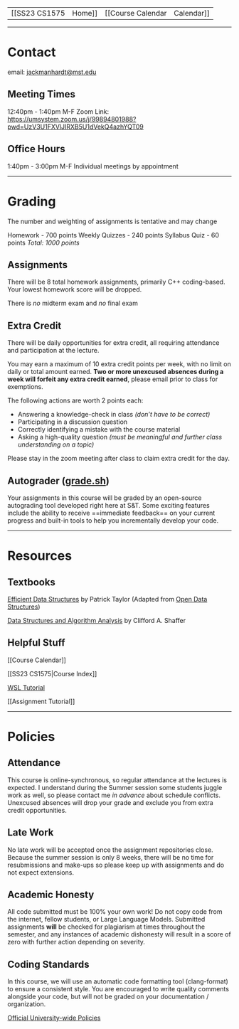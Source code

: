 
|  |  |  |  |
|----------|----------|----------|----------|
| [[SS23 CS1575|Home]] | [[Course Calendar|Calendar]] | [[Syllabus]] | [[Lecture Notes]] |

---

# Contact
email: jackmanhardt@mst.edu

## Meeting Times
12:40pm - 1:40pm M-F
Zoom Link: https://umsystem.zoom.us/j/99894801988?pwd=UzV3U1FXVlJIRXB5U1dVekQ4azhYQT09


## Office Hours
1:40pm - 3:00pm M-F
Individual meetings by appointment

---

# Grading
The number and weighting of assignments is tentative and may change

Homework - 700 points
Weekly Quizzes - 240 points
Syllabus Quiz - 60 points
_Total: 1000 points_

## Assignments
There will be 8 total homework assignments, primarily C++ coding-based. Your lowest homework score will be dropped.

There is _no_ midterm exam and _no_ final exam

## Extra Credit
There will be daily opportunities for extra credit, all requiring attendance and participation at the lecture.

You may earn a maximum of 10 extra credit points per week, with no limit on daily or total amount earned. **Two or more unexcused absences during a week will forfeit any extra credit earned**, please email prior to class for exemptions.

The following actions are worth 2 points each:
* Answering a knowledge-check in class _(don’t have to be correct)_
* Participating in a discussion question
* Correctly identifying a mistake with the course material
* Asking a high-quality question _(must be meaningful and further class understanding on a topic)_

Please stay in the zoom meeting after class to claim extra credit for the day.

## Autograder ([grade.sh](https://gitlab.com/classroomcode/grade-sh/grade-sh))
Your assignments in this course will be graded by an open-source autograding tool developed right here at S&T. Some exciting features include the ability to receive ==immediate feedback== on your current progress and built-in tools to help you incrementally develop your code.

---

# Resources

## Textbooks

[Efficient Data Structures](https://www.cnsr.dev/index_files/Classes/DataStructures/Content/eds-cpp.pdf) by Patrick Taylor
(Adapted from [Open Data Structures](https://opendatastructures.org/))

[Data Structures and Algorithm Analysis](https://www.cnsr.dev/index_files/Classes/DataStructures/Content/DSA_Shaffer2013.pdf) by Clifford A. Shaffer

## Helpful Stuff

[[Course Calendar]] 

[[SS23 CS1575|Course Index]]

[WSL Tutorial](https://learn.microsoft.com/en-us/training/modules/wsl/wsl-introduction/)

[[Assignment Tutorial]]

---

# Policies

## Attendance
This course is online-synchronous, so regular attendance at the lectures is expected. I understand during the Summer session some students juggle work as well, so please contact me _in advance_ about schedule conflicts. Unexcused absences will drop your grade and exclude you from extra credit opportunities.

## Late Work
No late work will be accepted once the assignment repositories close. Because the summer session is only 8 weeks, there will be no time for resubmissions and make-ups so please keep up with assignments and do not expect extensions.

## Academic Honesty
All code submitted must be 100% your own work!
Do not copy code from the internet, fellow students, or Large Language Models. Submitted assignments **will** be checked for plagiarism at times throughout the semester, and any instances of academic dishonesty will result in a score of zero with further action depending on severity. 

## Coding Standards
In this course, we will use an automatic code formatting tool (clang-format) to ensure a consistent style. You are encouraged to write quality comments alongside your code, but will not be graded on your documentation / organization.

[Official University-wide Policies](https://registrar.mst.edu/academicregs/conductofstudents/)
